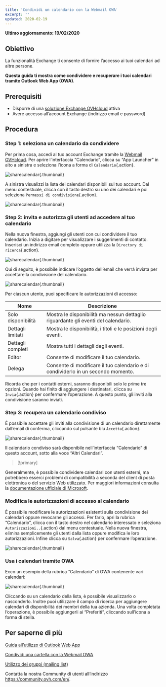 ```yaml
---
title: 'Condividi un calendario con la Webmail OWA'
excerpt: ''
updated: 2020-02-19
---
```


**Ultimo aggiornamento: 19/02/2020**

## Obiettivo

La funzionalità Exchange ti consente di fornire l’accesso ai tuoi calendari ad altre persone.

**Questa guida ti mostra come condividere e recuperare i tuoi calendari tramite Outlook Web App (OWA).**


## Prerequisiti

- Disporre di una [soluzione Exchange OVHcloud](https://www.ovhcloud.com/it/emails/hosted-exchange/) attiva
- Avere accesso all’account Exchange (indirizzo email e password)


## Procedura


### Step 1: seleziona un calendario da condividere

Per prima cosa, accedi al tuo account Exchange tramite la [Webmail OVHcloud](https://www.ovh.it/mail/). Per aprire l’interfaccia “Calendario”, clicca su “App Launcher” in alto a sinistra e seleziona l’icona a forma di `Calendario`{.action}.

![sharecalendar](images/exchange-calendars-step1.png){.thumbnail}

A sinistra visualizzi la lista dei calendari disponibili sul tuo account. Dal menu contestuale, clicca con il tasto destro su uno dei calendari e poi seleziona `Permessi di condivisione`{.action}.

![sharecalendar](images/exchange-calendars-step2.png){.thumbnail}


### Step 2: invita e autorizza gli utenti ad accedere al tuo calendario

Nella nuova finestra, aggiungi gli utenti con cui condividere il tuo calendario. Inizia a digitare per visualizzare i suggerimenti di contatto. Inserisci un indirizzo email completo oppure utilizza la `Directory di ricerca`{.action}. 

![sharecalendar](images/exchange-calendars-step3.png){.thumbnail}

Qui di seguito, è possibile indicare l’oggetto dell’email che verrà inviata per accettare la condivisione del calendario.

![sharecalendar](images/exchange-calendars-step4.png){.thumbnail}

Per ciascun utente, puoi specificare le autorizzazioni di accesso:

|Nome|Descrizione|
|---|---|
|Solo disponibilità|Mostra le disponibilità ma nessun dettaglio riguardante gli eventi del calendario.|
|Dettagli limitati|Mostra le disponibilità, i titoli e le posizioni degli eventi.|
|Dettagli completi|Mostra tutti i dettagli degli eventi.|
|Editor|Consente di modificare il tuo calendario.|
|Delega|Consente di modificare il tuo calendario e di condividerlo in un secondo momento.|

Ricorda che per i contatti esterni, saranno disponibili solo le prime tre opzioni. Quando hai finito di aggiungere i destinatari, clicca su `Invia`{.action} per confermare l’operazione. A questo punto, gli inviti alla condivisione saranno inviati.


### Step 3: recupera un calendario condiviso

È possibile accettare gli inviti alla condivisione di un calendario direttamente dall’email di conferma, cliccando sul pulsante blu `Accetta`{.action}.

![sharecalendar](images/exchange-calendars-step5.png){.thumbnail}

Il calendario condiviso sarà disponibile nell’interfaccia “Calendario” di questo account, sotto alla voce “Altri Calendari”.

> [!primary]
>
Generalmente, è possibile condividere calendari con utenti esterni, ma potrebbero esserci problemi di compatibilità a seconda del client di posta elettronica o del servizio Web utilizzato. Per maggiori informazioni consulta la [documentazione ufficiale di Microsoft](http://go.microsoft.com/fwlink/?LinkId=57561).
>


### Modifica le autorizzazioni di accesso al calendario

È possibile modificare le autorizzazioni esistenti sulla condivisione dei calendari oppure revocarne gli accessi. Per farlo, apri la rubrica “Calendario”, clicca con il tasto destro nel calendario interessato e seleziona `Autorizzazioni..`{.action} dal menu contestuale. Nella nuova finestra, elimina semplicemente gli utenti dalla lista oppure modifica le loro autorizzazioni. Infine clicca su `Salva`{.action} per confermare l’operazione.

![sharecalendar](images/exchange-calendars-step6.png){.thumbnail}


### Usa i calendari tramite OWA

Ecco un esempio della rubrica “Calendario” di OWA contenente vari calendari:

![sharecalendar](images/exchange-calendars-step7.png){.thumbnail}

Cliccando su un calendario della lista, è possibile visualizzarlo o nasconderlo. Inoltre puoi utilizzare il campo di ricerca per aggiungere calendari di disponibilità dei membri della tua azienda. Una volta completata l’operazione, è possibile aggiungerli ai “Preferiti”, cliccando sull’icona a forma di stella.


## Per saperne di più 

[Guida all’utilizzo di Outlook Web App](/pages/web_cloud/email_and_collaborative_solutions/using_the_outlook_web_app_webmail/email_owa)

[Condividi una cartella con la Webmail OWA](/pages/web_cloud/email_and_collaborative_solutions/using_the_outlook_web_app_webmail/owa_directory_sharing)

[Utilizzo dei gruppi (mailing list)](/pages/web_cloud/email_and_collaborative_solutions/microsoft_exchange/feature_groups)


Contatta la nostra Community di utenti all’indirizzo <https://community.ovh.com/en/>.
